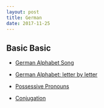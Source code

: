```yaml
---
layout: post
title: German
date: 2017-11-25
---
```


## Basic Basic
* [German Alphabet Song](https://www.youtube.com/watch?v=zxQXEyMMC0E)
* [German Alphabet: letter by letter](https://www.youtube.com/watch?v=wpBPaDI5IgI)

* [Possessive Pronouns](https://deutsch.lingolia.com/en/grammar/pronouns/possessive-pronouns)

* [Conjugation](http://konjugator.reverso.net/konjugation-deutsch.html)
